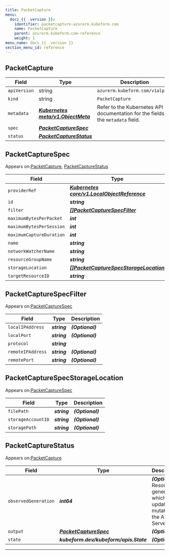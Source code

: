 ```yaml
---
title: PacketCapture
menu:
  docs_{{ .version }}:
    identifier: packetcapture-azurerm.kubeform.com
    name: PacketCapture
    parent: azurerm.kubeform.com-reference
    weight: 1
menu_name: docs_{{ .version }}
section_menu_id: reference
---
```


## PacketCapture
| Field | Type | Description |
| ------ | ----- | ----------- |
| `apiVersion` | string | `azurerm.kubeform.com/v1alpha1` |
|    `kind` | string | `PacketCapture` |
| `metadata` | ***[Kubernetes meta/v1.ObjectMeta](https://kubernetes.io/docs/reference/generated/kubernetes-api/v1.13/#objectmeta-v1-meta)***|Refer to the Kubernetes API documentation for the fields of the `metadata` field.|
| `spec` | ***[PacketCaptureSpec](#PacketCaptureSpec)***||
| `status` | ***[PacketCaptureStatus](#PacketCaptureStatus)***||
## PacketCaptureSpec

Appears on:[PacketCapture](#PacketCapture), [PacketCaptureStatus](#PacketCaptureStatus)

| Field | Type | Description |
| ------ | ----- | ----------- |
| `providerRef` | ***[Kubernetes core/v1.LocalObjectReference](https://kubernetes.io/docs/reference/generated/kubernetes-api/v1.13/#localobjectreference-v1-core)***||
| `id` | ***string***||
| `filter` | ***[[]PacketCaptureSpecFilter](#PacketCaptureSpecFilter)***| ***(Optional)*** |
| `maximumBytesPerPacket` | ***int***| ***(Optional)*** |
| `maximumBytesPerSession` | ***int***| ***(Optional)*** |
| `maximumCaptureDuration` | ***int***| ***(Optional)*** |
| `name` | ***string***||
| `networkWatcherName` | ***string***||
| `resourceGroupName` | ***string***||
| `storageLocation` | ***[[]PacketCaptureSpecStorageLocation](#PacketCaptureSpecStorageLocation)***||
| `targetResourceID` | ***string***||
## PacketCaptureSpecFilter

Appears on:[PacketCaptureSpec](#PacketCaptureSpec)

| Field | Type | Description |
| ------ | ----- | ----------- |
| `localIPAddress` | ***string***| ***(Optional)*** |
| `localPort` | ***string***| ***(Optional)*** |
| `protocol` | ***string***||
| `remoteIPAddress` | ***string***| ***(Optional)*** |
| `remotePort` | ***string***| ***(Optional)*** |
## PacketCaptureSpecStorageLocation

Appears on:[PacketCaptureSpec](#PacketCaptureSpec)

| Field | Type | Description |
| ------ | ----- | ----------- |
| `filePath` | ***string***| ***(Optional)*** |
| `storageAccountID` | ***string***| ***(Optional)*** |
| `storagePath` | ***string***| ***(Optional)*** |
## PacketCaptureStatus

Appears on:[PacketCapture](#PacketCapture)

| Field | Type | Description |
| ------ | ----- | ----------- |
| `observedGeneration` | ***int64***| ***(Optional)*** Resource generation, which is updated on mutation by the API Server.|
| `output` | ***[PacketCaptureSpec](#PacketCaptureSpec)***| ***(Optional)*** |
| `state` | ***kubeform.dev/kubeform/apis.State***| ***(Optional)*** |
---
